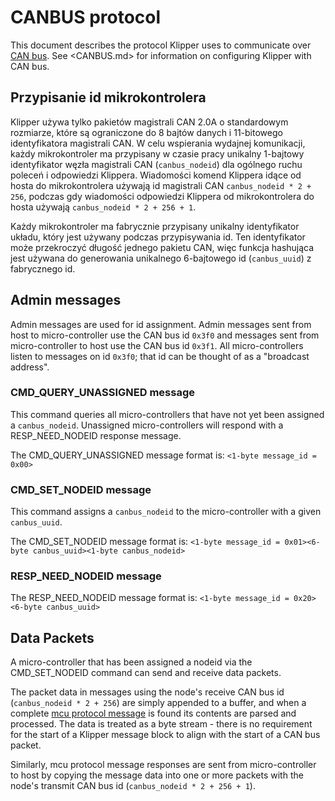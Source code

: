 # CANBUS protocol

This document describes the protocol Klipper uses to communicate over [CAN bus](https://en.wikipedia.org/wiki/CAN_bus). See <CANBUS.md> for information on configuring Klipper with CAN bus.

## Przypisanie id mikrokontrolera

Klipper używa tylko pakietów magistrali CAN 2.0A o standardowym rozmiarze, które są ograniczone do 8 bajtów danych i 11-bitowego identyfikatora magistrali CAN. W celu wspierania wydajnej komunikacji, każdy mikrokontroler ma przypisany w czasie pracy unikalny 1-bajtowy identyfikator węzła magistrali CAN (`canbus_nodeid`) dla ogólnego ruchu poleceń i odpowiedzi Klippera. Wiadomości komend Klippera idące od hosta do mikrokontrolera używają id magistrali CAN `canbus_nodeid * 2 + 256`, podczas gdy wiadomości odpowiedzi Klippera od mikrokontrolera do hosta używają `canbus_nodeid * 2 + 256 + 1`.

Każdy mikrokontroler ma fabrycznie przypisany unikalny identyfikator układu, który jest używany podczas przypisywania id. Ten identyfikator może przekroczyć długość jednego pakietu CAN, więc funkcja hashująca jest używana do generowania unikalnego 6-bajtowego id (`canbus_uuid`) z fabrycznego id.

## Admin messages

Admin messages are used for id assignment. Admin messages sent from host to micro-controller use the CAN bus id `0x3f0` and messages sent from micro-controller to host use the CAN bus id `0x3f1`. All micro-controllers listen to messages on id `0x3f0`; that id can be thought of as a "broadcast address".

### CMD_QUERY_UNASSIGNED message

This command queries all micro-controllers that have not yet been assigned a `canbus_nodeid`. Unassigned micro-controllers will respond with a RESP_NEED_NODEID response message.

The CMD_QUERY_UNASSIGNED message format is: `<1-byte message_id = 0x00>`

### CMD_SET_NODEID message

This command assigns a `canbus_nodeid` to the micro-controller with a given `canbus_uuid`.

The CMD_SET_NODEID message format is: `<1-byte message_id = 0x01><6-byte canbus_uuid><1-byte canbus_nodeid>`

### RESP_NEED_NODEID message

The RESP_NEED_NODEID message format is: `<1-byte message_id = 0x20><6-byte canbus_uuid>`

## Data Packets

A micro-controller that has been assigned a nodeid via the CMD_SET_NODEID command can send and receive data packets.

The packet data in messages using the node's receive CAN bus id (`canbus_nodeid * 2 + 256`) are simply appended to a buffer, and when a complete [mcu protocol message](Protocol.md) is found its contents are parsed and processed. The data is treated as a byte stream - there is no requirement for the start of a Klipper message block to align with the start of a CAN bus packet.

Similarly, mcu protocol message responses are sent from micro-controller to host by copying the message data into one or more packets with the node's transmit CAN bus id (`canbus_nodeid * 2 + 256 + 1`).
